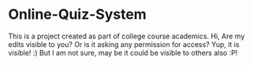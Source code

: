 # Online-Quiz-System
This is a project created as part of college course academics.
Hi,
Are my edits visible to you? Or is it asking any permission for access?
Yup, it is visible! :) But I am not sure, may be it could be visible to others also :P!
